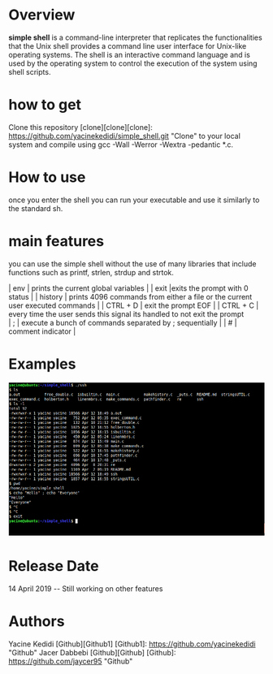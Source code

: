 # Overview
**simple shell** is a command-line interpreter that replicates the functionalities that the Unix shell provides a command line user interface for Unix-like operating systems. The shell is an interactive command language and is used by the operating system to control the execution of the system using shell scripts.
# how to get
Clone this repository [clone][clone][clone]: https://github.com/yacinekedidi/simple_shell.git "Clone" to your local system and compile using gcc -Wall -Werror -Wextra -pedantic *.c.
# How to use
once you enter the shell you can run your executable and use it similarly to the standard sh.
# main features
you can use the simple shell without the use of many libraries that include functions such as printf, strlen, strdup and strtok.

| env  | prints the current global variables  |
| exit  |exits the prompt with 0 status   |
| history | prints 4096 commands from either a file or the current user executed commands      |
| CTRL + D  | exit the prompt EOF   |
| CTRL + C | every time the user sends this signal its handled to not exit the prompt  
| ; | execute a bunch of commands separated by ; sequentially |
| # | comment indicator  |

# Examples
![](https://github.com/yacinekedidi/simple_shell/blob/master/Capture.PNG?raw=true)
# Release Date
14 April 2019 
-- Still working on other features
# Authors
Yacine Kedidi [Github][Github1]
[Github1]: https://github.com/yacinekedidi "Github"
Jacer Dabbebi [Github][Github]
[Github]: https://github.com/jaycer95 "Github"
